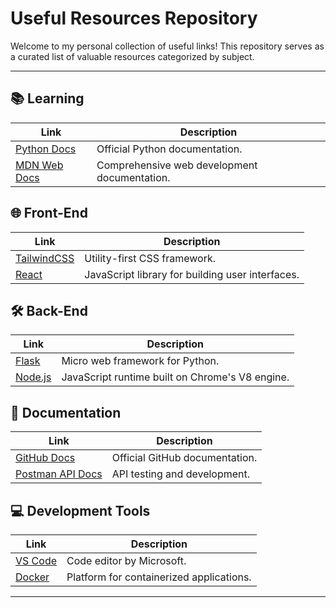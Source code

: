 # Useful Resources Repository

Welcome to my personal collection of useful links! This repository serves as a curated list of valuable resources categorized by subject.



---

## 📚 Learning

| Link                                          | Description                                  |
| --------------------------------------------- | -------------------------------------------- |
| [Python Docs](https://docs.python.org/3/)     | Official Python documentation.               |
| [MDN Web Docs](https://developer.mozilla.org) | Comprehensive web development documentation. |

## 🌐 Front-End

| Link                                   | Description                                      |
| -------------------------------------- | ------------------------------------------------ |
| [TailwindCSS](https://tailwindcss.com) | Utility-first CSS framework.                     |
| [React](https://reactjs.org)           | JavaScript library for building user interfaces. |

## 🛠️ Back-End

| Link                                       | Description                                     |
| ------------------------------------------ | ----------------------------------------------- |
| [Flask](https://flask.palletsprojects.com) | Micro web framework for Python.                 |
| [Node.js](https://nodejs.org)              | JavaScript runtime built on Chrome's V8 engine. |

## 📄 Documentation

| Link                                             | Description                    |
| ------------------------------------------------ | ------------------------------ |
| [GitHub Docs](https://docs.github.com)           | Official GitHub documentation. |
| [Postman API Docs](https://learning.postman.com) | API testing and development.   |

## 💻 Development Tools

| Link                                     | Description                              |
| ---------------------------------------- | ---------------------------------------- |
| [VS Code](https://code.visualstudio.com) | Code editor by Microsoft.                |
| [Docker](https://www.docker.com)         | Platform for containerized applications. |

---

